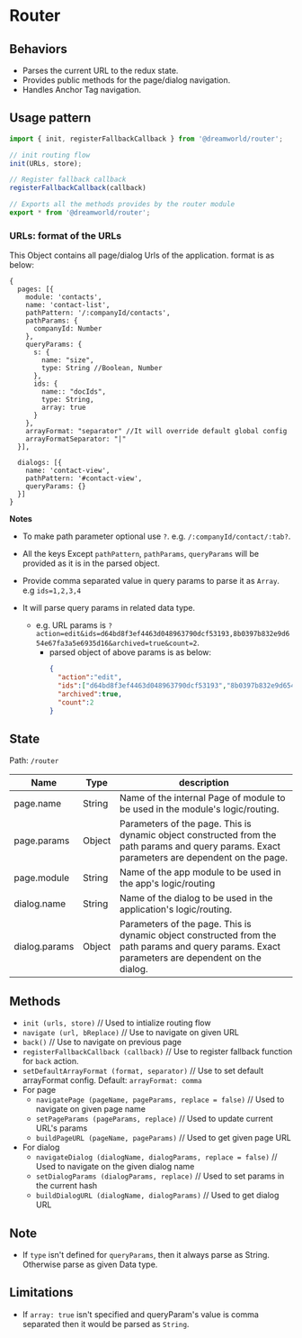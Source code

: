 # Router

## Behaviors

- Parses the current URL to the redux state.
- Provides public methods for the page/dialog navigation.
- Handles Anchor Tag navigation.

## Usage pattern

```js
import { init, registerFallbackCallback } from '@dreamworld/router';

// init routing flow
init(URLs, store);

// Register fallback callback
registerFallbackCallback(callback)

// Exports all the methods provides by the router module
export * from '@dreamworld/router'; 
```

### URLs: format of the URLs

This Object contains all page/dialog Urls of the application. format is as below:

```
{
  pages: [{
    module: 'contacts',
    name: 'contact-list',
    pathPattern: '/:companyId/contacts',
    pathParams: {
      companyId: Number
    },
    queryParams: {
      s: {
        name: "size",
        type: String //Boolean, Number
      },
      ids: {
        name:: "docIds",
        type: String,
        array: true
      }
    },
    arrayFormat: "separator" //It will override default global config
    arrayFormatSeparator: "|"
  }],

  dialogs: [{
    name: 'contact-view',
    pathPattern: '#contact-view',
    queryParams: {}
  }]
}
```

**Notes**

- To make path parameter optional use `?`.  e.g. `/:companyId/contact/:tab?`.

- All the keys Except `pathPattern`, `pathParams`, `queryParams` will be provided as it is in the parsed object.

- Provide comma separated value in query params to parse it as `Array`. e.g `ids=1,2,3,4`

- It will parse query params in related data type.
    - e.g. URL params is `?action=edit&ids=d64bd8f3ef4463d048963790dcf53193,8b0397b832e9d654e67fa3a5e6935d16&archived=true&count=2`.
      - parsed object of above params is as below:
        ```json
        {
          "action":"edit",
          "ids":["d64bd8f3ef4463d048963790dcf53193","8b0397b832e9d654e67fa3a5e6935d16"],
          "archived":true,
          "count":2
        }
        ```

## State
Path: `/router`


| Name               | Type | description |
|--------------------|-----------|-------------|
| page.name          | String    | Name of the internal Page of module to be used in the module's logic/routing. | 
| page.params        | Object     | Parameters of the page. This is dynamic object constructed from the path params and query params. Exact parameters are dependent on the page. |
| page.module          | String    | Name of the app module to be used in the app's logic/routing | 
| dialog.name          | String    | Name of the dialog to be used in the application's logic/routing. | 
| dialog.params        | Object     | Parameters of the page. This is dynamic object constructed from the path params and query params. Exact parameters are dependent on the dialog.

## Methods

- `init (urls, store)` // Used to intialize routing flow
- `navigate (url, bReplace)` // Use to navigate on given URL
- `back()` // Use to navigate on previous page
- `registerFallbackCallback (callback)` // Use to register fallback function for `back` action.
- `setDefaultArrayFormat (format, separator)` // Use to set default arrayFormat config. Default: `arrayFormat: comma`
- For page
  - `navigatePage (pageName, pageParams, replace = false)` // Used to navigate on given page name
  - `setPageParams (pageParams, replace)` // Used to update current URL's params
  - `buildPageURL (pageName, pageParams)` // Used to get given page URL
- For dialog
  - `navigateDialog (dialogName, dialogParams, replace = false)` // Used to navigate on the given dialog name
  - `setDialogParams (dialogParams, replace)` // Used to set params in the current hash
  - `buildDialogURL (dialogName, dialogParams)` // Used to get dialog URL

## Note
- If `type` isn't defined for `queryParams`, then it always parse as String. Otherwise parse as given Data type.

## Limitations
- If `array: true` isn't specified and queryParam's value is comma separated then it would be parsed as `String`.